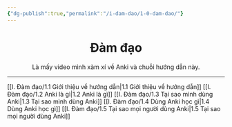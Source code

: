 ```yaml
---
{"dg-publish":true,"permalink":"/i-dam-dao/1-0-dam-dao/"}
---
```


# <center>Đàm đạo</center>
<center>Là mấy video mình xàm xí về Anki và chuỗi hướng dẫn này.</center>

___
[[I. Đàm đạo/1.1 Giới thiệu về hướng dẫn\|1.1 Giới thiệu về hướng dẫn]]
[[I. Đàm đạo/1.2 Anki là gì\|1.2 Anki là gì]]
[[I. Đàm đạo/1.3 Tại sao mình dùng Anki\|1.3 Tại sao mình dùng Anki]]
[[I. Đàm đạo/1.4 Dùng Anki học gì\|1.4 Dùng Anki học gì]]
[[I. Đàm đạo/1.5 Tại sao mọi người dùng Anki\|1.5 Tại sao mọi người dùng Anki]]